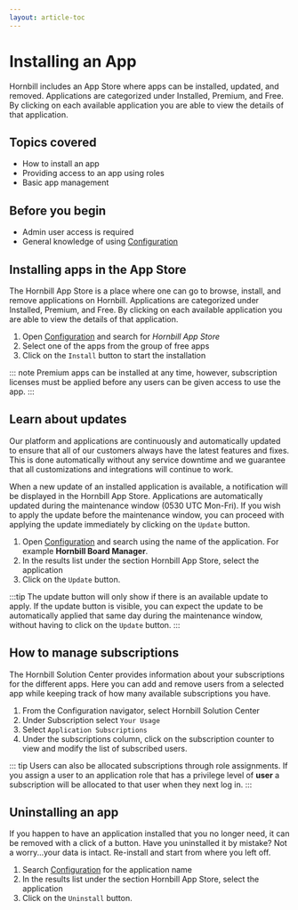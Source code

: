 ```yaml
---
layout: article-toc
---
```

# Installing an App
Hornbill includes an App Store where apps can be installed, updated, and removed. Applications are categorized under Installed, Premium, and Free. By clicking on each available application you are able to view the details of that application.

## Topics covered
* How to install an app
* Providing access to an app using roles
* Basic app management

## Before you begin
* Admin user access is required
* General knowledge of using [Configuration](/esp-config/getting-started/using-configuration)

## Installing apps in the App Store
The Hornbill App Store is a place where one can go to browse, install, and remove applications on Hornbill. Applications are categorized under Installed, Premium, and Free. By clicking on each available application you are able to view the details of that application.

1. Open [Configuration](/esp-config/getting-started/using-configuration) and search for *Hornbill App Store*
1. Select one of the apps from the group of free apps
1. Click on the `Install` button to start the installation

::: note
Premium apps can be installed at any time, however, subscription licenses must be applied before any users can be given access to use the app.
:::

## Learn about updates
Our platform and applications are continuously and automatically updated to ensure that all of our customers always have the latest features and fixes.  This is done automatically without any service downtime and we guarantee that all customizations and integrations will continue to work.

When a new update of an installed application is available, a notification will be displayed in the Hornbill App Store. Applications are automatically updated during the maintenance window (0530 UTC Mon-Fri). If you wish to apply the update before the maintenance window, you can proceed with applying the update immediately by clicking on the `Update` button.

1. Open [Configuration](/esp-config/getting-started/using-configuration) and search using the name of the application.  For example **Hornbill Board Manager**.
1. In the results list under the section Hornbill App Store, select the application
1. Click on the `Update` button.

:::tip
The update button will only show if there is an available update to apply. If the update button is visible, you can expect the update to be automatically applied that same day during the maintenance window, without having to click on the `Update` button. 
:::

##  How to manage subscriptions
The Hornbill Solution Center provides information about your subscriptions for the different apps.  Here you can add and remove users from a selected app while keeping track of how many available subscriptions you have.

1. From the Configuration navigator, select Hornbill Solution Center
1. Under Subscription select `Your Usage`
1. Select `Application Subscriptions`
1. Under the subscriptions column, click on the subscription counter to view and modify the list of subscribed users.

::: tip
Users can also be allocated subscriptions through role assignments.  If you assign a user to an application role that has a privilege level of **user** a subscription will be allocated to that user when they next log in.
:::

## Uninstalling an app
If you happen to have an application installed that you no longer need, it can be removed with a click of a button. Have you uninstalled it by mistake? Not a worry...your data is intact. Re-install and start from where you left off.

1. Search [Configuration](/esp-config/getting-started/using-configuration) for the application name
1. In the results list under the section Hornbill App Store, select the application
1. Click on the `Uninstall` button.